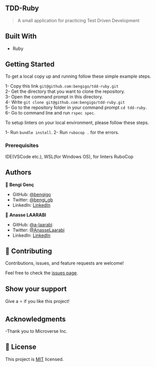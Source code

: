 ## TDD-Ruby

> A small application for practicing Test Driven Development

## Built With

- Ruby

## Getting Started

To get a local copy up and running follow these simple example steps.

1- Copy this link `git@github.com:bengigo/tdd-ruby.git` <br>
2- Get the directory that you want to clone the repository. <br>
3- Open the command prompt in this directory. <br>
4- Write `git clone git@github.com:bengigo/tdd-ruby.git` <br>
5- Go to the repository folder in your command prompt `cd tdd-ruby`. <br>
6- Go to command line and run `rspec spec`.

To setup linters on your local environment, please follow these steps.

1- Run `bundle install`.
2- Run `rubocop .` for the errors.

### Prerequisites

IDE(VSCode etc.), WSL(for Windows OS), for linters RuboCop

## Authors

👤 **Bengi Genç**

- GitHub: [@bengigo](https://github.com/bengigo)
- Twitter: [@bengi_gb](https://twitter.com/bengi_gb)
- LinkedIn: [LinkedIn](https://www.linkedin.com/in/bengigenc/)

👤 **Anasse LAARABI**

- GitHub: [@a-laarabi](https://github.com/a-laarabi)
- Twitter: [@AnasseLaarabi](https://twitter.com/AnasseLaarabi)
- LinkedIn: [LinkedIn](https://www.linkedin.com/in/a-laarabi/)


## 🤝 Contributing

Contributions, issues, and feature requests are welcome!

Feel free to check the [issues page](../../issues/).

## Show your support

Give a ⭐️ if you like this project!

## Acknowledgments

-Thank you to Microverse Inc.

## 📝 License

This project is [MIT](./LICENSE.md) licensed.